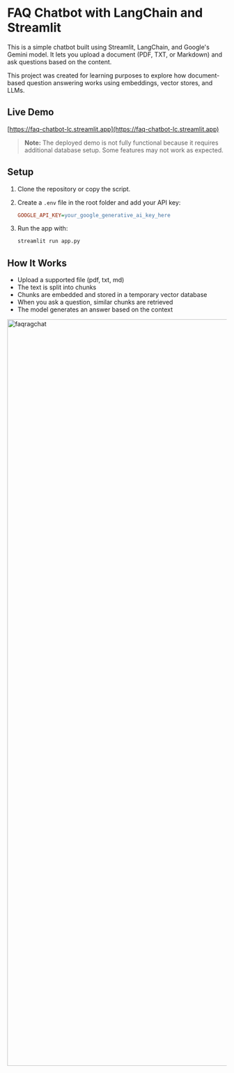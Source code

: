 # FAQ Chatbot with LangChain and Streamlit

This is a simple chatbot built using Streamlit, LangChain, and Google's Gemini model. It lets you upload a document (PDF, TXT, or Markdown) and ask questions based on the content.

This project was created for learning purposes to explore how document-based question answering works using embeddings, vector stores, and LLMs.

## Live Demo

[https://faq-chatbot-lc.streamlit.app](https://faq-chatbot-lc.streamlit.app)

> **Note:** The deployed demo is not fully functional because it requires additional database setup. Some features may not work as expected.
## Setup

1. Clone the repository or copy the script.

2. Create a `.env` file in the root folder and add your API key:

    ```ini
    GOOGLE_API_KEY=your_google_generative_ai_key_here
    ```

3. Run the app with:

    ```bash
    streamlit run app.py
    ```

## How It Works

- Upload a supported file (pdf, txt, md)
- The text is split into chunks
- Chunks are embedded and stored in a temporary vector database
- When you ask a question, similar chunks are retrieved
- The model generates an answer based on the context


<img width="1710" alt="faqragchat" src="https://github.com/user-attachments/assets/c8e516c0-353a-444f-89d0-4cbcfedd39a0" />
